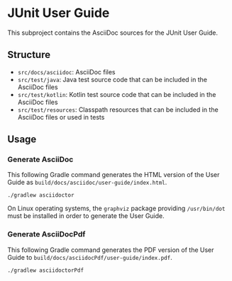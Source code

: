 # JUnit User Guide

This subproject contains the AsciiDoc sources for the JUnit User Guide.

## Structure

- `src/docs/asciidoc`: AsciiDoc files
- `src/test/java`: Java test source code that can be included in the AsciiDoc files
- `src/test/kotlin`: Kotlin test source code that can be included in the AsciiDoc files
- `src/test/resources`: Classpath resources that can be included in the AsciiDoc files or
  used in tests

## Usage

### Generate AsciiDoc

This following Gradle command generates the HTML version of the User Guide as
`build/docs/asciidoc/user-guide/index.html`.

```
./gradlew asciidoctor
```

On Linux operating systems, the `graphviz` package providing `/usr/bin/dot` must be
installed in order to generate the User Guide.

### Generate AsciiDocPdf

This following Gradle command generates the PDF version of the User Guide to
`build/docs/asciidocPdf/user-guide/index.pdf`.

```
./gradlew asciidoctorPdf
```
